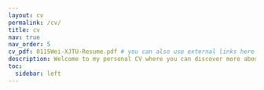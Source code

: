 ```yaml
---
layout: cv
permalink: /cv/
title: cv
nav: true
nav_order: 5
cv_pdf: 0115Wei-XJTU-Resume.pdf # you can also use external links here
description: Welcome to my personal CV where you can discover more about my research interests and personal experiences.
toc:
  sidebar: left
---
```

